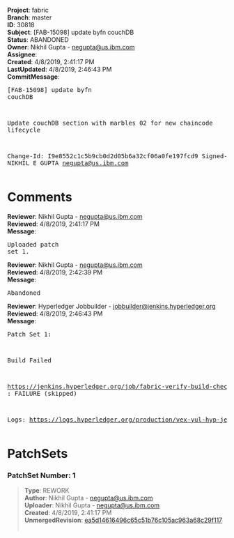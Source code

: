 <strong>Project</strong>: fabric<br><strong>Branch</strong>: master<br><strong>ID</strong>: 30818<br><strong>Subject</strong>: [FAB-15098] update byfn couchDB<br><strong>Status</strong>: ABANDONED<br><strong>Owner</strong>: Nikhil Gupta - negupta@us.ibm.com<br><strong>Assignee</strong>:<br><strong>Created</strong>: 4/8/2019, 2:41:17 PM<br><strong>LastUpdated</strong>: 4/8/2019, 2:46:43 PM<br><strong>CommitMessage</strong>:<br><pre>[FAB-15098] update byfn couchDB

Update couchDB section with marbles 02 for
new chaincode lifecycle

Change-Id: I9e8552c1c5b9cb0d2d05b6a32cf06a0fe197fcd9
Signed-off-by: NIKHIL E GUPTA <negupta@us.ibm.com>
</pre><h1>Comments</h1><strong>Reviewer</strong>: Nikhil Gupta - negupta@us.ibm.com<br><strong>Reviewed</strong>: 4/8/2019, 2:41:17 PM<br><strong>Message</strong>: <pre>Uploaded patch set 1.</pre><strong>Reviewer</strong>: Nikhil Gupta - negupta@us.ibm.com<br><strong>Reviewed</strong>: 4/8/2019, 2:42:39 PM<br><strong>Message</strong>: <pre>Abandoned</pre><strong>Reviewer</strong>: Hyperledger Jobbuilder - jobbuilder@jenkins.hyperledger.org<br><strong>Reviewed</strong>: 4/8/2019, 2:46:43 PM<br><strong>Message</strong>: <pre>Patch Set 1:

Build Failed 

https://jenkins.hyperledger.org/job/fabric-verify-build-checks-x86_64/12936/ : FAILURE (skipped)

Logs: https://logs.hyperledger.org/production/vex-yul-hyp-jenkins-3/fabric-verify-build-checks-x86_64/12936</pre><h1>PatchSets</h1><h3>PatchSet Number: 1</h3><blockquote><strong>Type</strong>: REWORK<br><strong>Author</strong>: Nikhil Gupta - negupta@us.ibm.com<br><strong>Uploader</strong>: Nikhil Gupta - negupta@us.ibm.com<br><strong>Created</strong>: 4/8/2019, 2:41:17 PM<br><strong>UnmergedRevision</strong>: [ea5d14616496c65c51b76c105ac963a68c29f117](https://github.com/hyperledger-gerrit-archive/fabric/commit/ea5d14616496c65c51b76c105ac963a68c29f117)<br><br></blockquote>